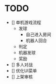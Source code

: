 # TODO
- [] 单机游戏流程
    - 发球 
        - 自己进入房间
        - 机器人回合
    - 判定
    - 机器发球
    - 奖励
- [] 多人对战
- [] 优化UI菜单
- [] 上架审核